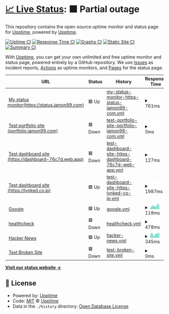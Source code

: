 # [📈 Live Status](https://demo.upptime.js.org): <!--live status--> **🟧 Partial outage**

This repository contains the open-source uptime monitor and status page for [Upptime](https://upptime.js.org), powered by [Upptime](https://github.com/upptime/upptime).

[![Uptime CI](https://github.com/upptime/upptime/workflows/Uptime%20CI/badge.svg)](https://github.com/upptime/upptime/actions?query=workflow%3A%22Uptime+CI%22)
[![Response Time CI](https://github.com/upptime/upptime/workflows/Response%20Time%20CI/badge.svg)](https://github.com/upptime/upptime/actions?query=workflow%3A%22Response+Time+CI%22)
[![Graphs CI](https://github.com/upptime/upptime/workflows/Graphs%20CI/badge.svg)](https://github.com/upptime/upptime/actions?query=workflow%3A%22Graphs+CI%22)
[![Static Site CI](https://github.com/upptime/upptime/workflows/Static%20Site%20CI/badge.svg)](https://github.com/upptime/upptime/actions?query=workflow%3A%22Static+Site+CI%22)
[![Summary CI](https://github.com/upptime/upptime/workflows/Summary%20CI/badge.svg)](https://github.com/upptime/upptime/actions?query=workflow%3A%22Summary+CI%22)

With [Upptime](https://upptime.js.org), you can get your own unlimited and free uptime monitor and status page, powered entirely by a GitHub repository. We use [Issues](https://github.com/upptime/upptime/issues) as incident reports, [Actions](https://github.com/upptime/upptime/actions) as uptime monitors, and [Pages](https://demo.upptime.js.org) for the status page.

<!--start: status pages-->
<!-- This summary is generated by Upptime (https://github.com/upptime/upptime) -->
<!-- Do not edit this manually, your changes will be overwritten -->
<!-- prettier-ignore -->
| URL | Status | History | Response Time | Uptime |
| --- | ------ | ------- | ------------- | ------ |
| <img alt="" src="https://icons.duckduckgo.com/ip3/status.iamon99.com.ico" height="13"> [My status monitor(https://status.iamon99.com)](https://status.iamon99.com) | 🟩 Up | [my-status-monitor-https-status-iamon99-com.yml](https://github.com/louiscklaw/upptime-playlist/commits/HEAD/history/my-status-monitor-https-status-iamon99-com.yml) | <details><summary><img alt="Response time graph" src="./graphs/my-status-monitor-https-status-iamon99-com/response-time-week.png" height="20"> 761ms</summary><br><a href="https://upptime.github.io/upptime/history/my-status-monitor-https-status-iamon99-com"><img alt="Response time 956" src="https://img.shields.io/endpoint?url=https%3A%2F%2Fraw.githubusercontent.com%2Flouiscklaw%2Fupptime-playlist%2FHEAD%2Fapi%2Fmy-status-monitor-https-status-iamon99-com%2Fresponse-time.json"></a><br><a href="https://upptime.github.io/upptime/history/my-status-monitor-https-status-iamon99-com"><img alt="24-hour response time 801" src="https://img.shields.io/endpoint?url=https%3A%2F%2Fraw.githubusercontent.com%2Flouiscklaw%2Fupptime-playlist%2FHEAD%2Fapi%2Fmy-status-monitor-https-status-iamon99-com%2Fresponse-time-day.json"></a><br><a href="https://upptime.github.io/upptime/history/my-status-monitor-https-status-iamon99-com"><img alt="7-day response time 761" src="https://img.shields.io/endpoint?url=https%3A%2F%2Fraw.githubusercontent.com%2Flouiscklaw%2Fupptime-playlist%2FHEAD%2Fapi%2Fmy-status-monitor-https-status-iamon99-com%2Fresponse-time-week.json"></a><br><a href="https://upptime.github.io/upptime/history/my-status-monitor-https-status-iamon99-com"><img alt="30-day response time 788" src="https://img.shields.io/endpoint?url=https%3A%2F%2Fraw.githubusercontent.com%2Flouiscklaw%2Fupptime-playlist%2FHEAD%2Fapi%2Fmy-status-monitor-https-status-iamon99-com%2Fresponse-time-month.json"></a><br><a href="https://upptime.github.io/upptime/history/my-status-monitor-https-status-iamon99-com"><img alt="1-year response time 919" src="https://img.shields.io/endpoint?url=https%3A%2F%2Fraw.githubusercontent.com%2Flouiscklaw%2Fupptime-playlist%2FHEAD%2Fapi%2Fmy-status-monitor-https-status-iamon99-com%2Fresponse-time-year.json"></a></details> | <details><summary><a href="https://upptime.github.io/upptime/history/my-status-monitor-https-status-iamon99-com">100.00%</a></summary><a href="https://upptime.github.io/upptime/history/my-status-monitor-https-status-iamon99-com"><img alt="All-time uptime 100.00%" src="https://img.shields.io/endpoint?url=https%3A%2F%2Fraw.githubusercontent.com%2Flouiscklaw%2Fupptime-playlist%2FHEAD%2Fapi%2Fmy-status-monitor-https-status-iamon99-com%2Fuptime.json"></a><br><a href="https://upptime.github.io/upptime/history/my-status-monitor-https-status-iamon99-com"><img alt="24-hour uptime 100.00%" src="https://img.shields.io/endpoint?url=https%3A%2F%2Fraw.githubusercontent.com%2Flouiscklaw%2Fupptime-playlist%2FHEAD%2Fapi%2Fmy-status-monitor-https-status-iamon99-com%2Fuptime-day.json"></a><br><a href="https://upptime.github.io/upptime/history/my-status-monitor-https-status-iamon99-com"><img alt="7-day uptime 100.00%" src="https://img.shields.io/endpoint?url=https%3A%2F%2Fraw.githubusercontent.com%2Flouiscklaw%2Fupptime-playlist%2FHEAD%2Fapi%2Fmy-status-monitor-https-status-iamon99-com%2Fuptime-week.json"></a><br><a href="https://upptime.github.io/upptime/history/my-status-monitor-https-status-iamon99-com"><img alt="30-day uptime 100.00%" src="https://img.shields.io/endpoint?url=https%3A%2F%2Fraw.githubusercontent.com%2Flouiscklaw%2Fupptime-playlist%2FHEAD%2Fapi%2Fmy-status-monitor-https-status-iamon99-com%2Fuptime-month.json"></a><br><a href="https://upptime.github.io/upptime/history/my-status-monitor-https-status-iamon99-com"><img alt="1-year uptime 100.00%" src="https://img.shields.io/endpoint?url=https%3A%2F%2Fraw.githubusercontent.com%2Flouiscklaw%2Fupptime-playlist%2FHEAD%2Fapi%2Fmy-status-monitor-https-status-iamon99-com%2Fuptime-year.json"></a></details>
| <img alt="" src="https://icons.duckduckgo.com/ip3/portfolio.iamon99.com.ico" height="13"> [Test portfolio site (portfolio.iamon99.com)](https://portfolio.iamon99.com) | 🟥 Down | [test-portfolio-site-portfolio-iamon99-com.yml](https://github.com/louiscklaw/upptime-playlist/commits/HEAD/history/test-portfolio-site-portfolio-iamon99-com.yml) | <details><summary><img alt="Response time graph" src="./graphs/test-portfolio-site-portfolio-iamon99-com/response-time-week.png" height="20"> 0ms</summary><br><a href="https://upptime.github.io/upptime/history/test-portfolio-site-portfolio-iamon99-com"><img alt="Response time 1955" src="https://img.shields.io/endpoint?url=https%3A%2F%2Fraw.githubusercontent.com%2Flouiscklaw%2Fupptime-playlist%2FHEAD%2Fapi%2Ftest-portfolio-site-portfolio-iamon99-com%2Fresponse-time.json"></a><br><a href="https://upptime.github.io/upptime/history/test-portfolio-site-portfolio-iamon99-com"><img alt="24-hour response time 0" src="https://img.shields.io/endpoint?url=https%3A%2F%2Fraw.githubusercontent.com%2Flouiscklaw%2Fupptime-playlist%2FHEAD%2Fapi%2Ftest-portfolio-site-portfolio-iamon99-com%2Fresponse-time-day.json"></a><br><a href="https://upptime.github.io/upptime/history/test-portfolio-site-portfolio-iamon99-com"><img alt="7-day response time 0" src="https://img.shields.io/endpoint?url=https%3A%2F%2Fraw.githubusercontent.com%2Flouiscklaw%2Fupptime-playlist%2FHEAD%2Fapi%2Ftest-portfolio-site-portfolio-iamon99-com%2Fresponse-time-week.json"></a><br><a href="https://upptime.github.io/upptime/history/test-portfolio-site-portfolio-iamon99-com"><img alt="30-day response time 0" src="https://img.shields.io/endpoint?url=https%3A%2F%2Fraw.githubusercontent.com%2Flouiscklaw%2Fupptime-playlist%2FHEAD%2Fapi%2Ftest-portfolio-site-portfolio-iamon99-com%2Fresponse-time-month.json"></a><br><a href="https://upptime.github.io/upptime/history/test-portfolio-site-portfolio-iamon99-com"><img alt="1-year response time 0" src="https://img.shields.io/endpoint?url=https%3A%2F%2Fraw.githubusercontent.com%2Flouiscklaw%2Fupptime-playlist%2FHEAD%2Fapi%2Ftest-portfolio-site-portfolio-iamon99-com%2Fresponse-time-year.json"></a></details> | <details><summary><a href="https://upptime.github.io/upptime/history/test-portfolio-site-portfolio-iamon99-com">100.00%</a></summary><a href="https://upptime.github.io/upptime/history/test-portfolio-site-portfolio-iamon99-com"><img alt="All-time uptime 100.00%" src="https://img.shields.io/endpoint?url=https%3A%2F%2Fraw.githubusercontent.com%2Flouiscklaw%2Fupptime-playlist%2FHEAD%2Fapi%2Ftest-portfolio-site-portfolio-iamon99-com%2Fuptime.json"></a><br><a href="https://upptime.github.io/upptime/history/test-portfolio-site-portfolio-iamon99-com"><img alt="24-hour uptime 100.00%" src="https://img.shields.io/endpoint?url=https%3A%2F%2Fraw.githubusercontent.com%2Flouiscklaw%2Fupptime-playlist%2FHEAD%2Fapi%2Ftest-portfolio-site-portfolio-iamon99-com%2Fuptime-day.json"></a><br><a href="https://upptime.github.io/upptime/history/test-portfolio-site-portfolio-iamon99-com"><img alt="7-day uptime 100.00%" src="https://img.shields.io/endpoint?url=https%3A%2F%2Fraw.githubusercontent.com%2Flouiscklaw%2Fupptime-playlist%2FHEAD%2Fapi%2Ftest-portfolio-site-portfolio-iamon99-com%2Fuptime-week.json"></a><br><a href="https://upptime.github.io/upptime/history/test-portfolio-site-portfolio-iamon99-com"><img alt="30-day uptime 100.00%" src="https://img.shields.io/endpoint?url=https%3A%2F%2Fraw.githubusercontent.com%2Flouiscklaw%2Fupptime-playlist%2FHEAD%2Fapi%2Ftest-portfolio-site-portfolio-iamon99-com%2Fuptime-month.json"></a><br><a href="https://upptime.github.io/upptime/history/test-portfolio-site-portfolio-iamon99-com"><img alt="1-year uptime 100.00%" src="https://img.shields.io/endpoint?url=https%3A%2F%2Fraw.githubusercontent.com%2Flouiscklaw%2Fupptime-playlist%2FHEAD%2Fapi%2Ftest-portfolio-site-portfolio-iamon99-com%2Fuptime-year.json"></a></details>
| <img alt="" src="https://icons.duckduckgo.com/ip3/dashboard-76c7d.web.app.ico" height="13"> [Test dashboard site (https://dashboard-76c7d.web.app)](https://dashboard-76c7d.web.app) | 🟥 Down | [test-dashboard-site-https-dashboard-76c7d-web-app.yml](https://github.com/louiscklaw/upptime-playlist/commits/HEAD/history/test-dashboard-site-https-dashboard-76c7d-web-app.yml) | <details><summary><img alt="Response time graph" src="./graphs/test-dashboard-site-https-dashboard-76c7d-web-app/response-time-week.png" height="20"> 127ms</summary><br><a href="https://upptime.github.io/upptime/history/test-dashboard-site-https-dashboard-76c7d-web-app"><img alt="Response time 94" src="https://img.shields.io/endpoint?url=https%3A%2F%2Fraw.githubusercontent.com%2Flouiscklaw%2Fupptime-playlist%2FHEAD%2Fapi%2Ftest-dashboard-site-https-dashboard-76c7d-web-app%2Fresponse-time.json"></a><br><a href="https://upptime.github.io/upptime/history/test-dashboard-site-https-dashboard-76c7d-web-app"><img alt="24-hour response time 167" src="https://img.shields.io/endpoint?url=https%3A%2F%2Fraw.githubusercontent.com%2Flouiscklaw%2Fupptime-playlist%2FHEAD%2Fapi%2Ftest-dashboard-site-https-dashboard-76c7d-web-app%2Fresponse-time-day.json"></a><br><a href="https://upptime.github.io/upptime/history/test-dashboard-site-https-dashboard-76c7d-web-app"><img alt="7-day response time 127" src="https://img.shields.io/endpoint?url=https%3A%2F%2Fraw.githubusercontent.com%2Flouiscklaw%2Fupptime-playlist%2FHEAD%2Fapi%2Ftest-dashboard-site-https-dashboard-76c7d-web-app%2Fresponse-time-week.json"></a><br><a href="https://upptime.github.io/upptime/history/test-dashboard-site-https-dashboard-76c7d-web-app"><img alt="30-day response time 108" src="https://img.shields.io/endpoint?url=https%3A%2F%2Fraw.githubusercontent.com%2Flouiscklaw%2Fupptime-playlist%2FHEAD%2Fapi%2Ftest-dashboard-site-https-dashboard-76c7d-web-app%2Fresponse-time-month.json"></a><br><a href="https://upptime.github.io/upptime/history/test-dashboard-site-https-dashboard-76c7d-web-app"><img alt="1-year response time 91" src="https://img.shields.io/endpoint?url=https%3A%2F%2Fraw.githubusercontent.com%2Flouiscklaw%2Fupptime-playlist%2FHEAD%2Fapi%2Ftest-dashboard-site-https-dashboard-76c7d-web-app%2Fresponse-time-year.json"></a></details> | <details><summary><a href="https://upptime.github.io/upptime/history/test-dashboard-site-https-dashboard-76c7d-web-app">100.00%</a></summary><a href="https://upptime.github.io/upptime/history/test-dashboard-site-https-dashboard-76c7d-web-app"><img alt="All-time uptime 100.00%" src="https://img.shields.io/endpoint?url=https%3A%2F%2Fraw.githubusercontent.com%2Flouiscklaw%2Fupptime-playlist%2FHEAD%2Fapi%2Ftest-dashboard-site-https-dashboard-76c7d-web-app%2Fuptime.json"></a><br><a href="https://upptime.github.io/upptime/history/test-dashboard-site-https-dashboard-76c7d-web-app"><img alt="24-hour uptime 100.00%" src="https://img.shields.io/endpoint?url=https%3A%2F%2Fraw.githubusercontent.com%2Flouiscklaw%2Fupptime-playlist%2FHEAD%2Fapi%2Ftest-dashboard-site-https-dashboard-76c7d-web-app%2Fuptime-day.json"></a><br><a href="https://upptime.github.io/upptime/history/test-dashboard-site-https-dashboard-76c7d-web-app"><img alt="7-day uptime 100.00%" src="https://img.shields.io/endpoint?url=https%3A%2F%2Fraw.githubusercontent.com%2Flouiscklaw%2Fupptime-playlist%2FHEAD%2Fapi%2Ftest-dashboard-site-https-dashboard-76c7d-web-app%2Fuptime-week.json"></a><br><a href="https://upptime.github.io/upptime/history/test-dashboard-site-https-dashboard-76c7d-web-app"><img alt="30-day uptime 100.00%" src="https://img.shields.io/endpoint?url=https%3A%2F%2Fraw.githubusercontent.com%2Flouiscklaw%2Fupptime-playlist%2FHEAD%2Fapi%2Ftest-dashboard-site-https-dashboard-76c7d-web-app%2Fuptime-month.json"></a><br><a href="https://upptime.github.io/upptime/history/test-dashboard-site-https-dashboard-76c7d-web-app"><img alt="1-year uptime 100.00%" src="https://img.shields.io/endpoint?url=https%3A%2F%2Fraw.githubusercontent.com%2Flouiscklaw%2Fupptime-playlist%2FHEAD%2Fapi%2Ftest-dashboard-site-https-dashboard-76c7d-web-app%2Fuptime-year.json"></a></details>
| <img alt="" src="https://icons.duckduckgo.com/ip3/lynked.co.jp.ico" height="13"> [Test dashboard site (https://lynked.co.jp)](https://lynked.co.jp) | 🟩 Up | [test-dashboard-site-https-lynked-co-jp.yml](https://github.com/louiscklaw/upptime-playlist/commits/HEAD/history/test-dashboard-site-https-lynked-co-jp.yml) | <details><summary><img alt="Response time graph" src="./graphs/test-dashboard-site-https-lynked-co-jp/response-time-week.png" height="20"> 1987ms</summary><br><a href="https://upptime.github.io/upptime/history/test-dashboard-site-https-lynked-co-jp"><img alt="Response time 2038" src="https://img.shields.io/endpoint?url=https%3A%2F%2Fraw.githubusercontent.com%2Flouiscklaw%2Fupptime-playlist%2FHEAD%2Fapi%2Ftest-dashboard-site-https-lynked-co-jp%2Fresponse-time.json"></a><br><a href="https://upptime.github.io/upptime/history/test-dashboard-site-https-lynked-co-jp"><img alt="24-hour response time 2614" src="https://img.shields.io/endpoint?url=https%3A%2F%2Fraw.githubusercontent.com%2Flouiscklaw%2Fupptime-playlist%2FHEAD%2Fapi%2Ftest-dashboard-site-https-lynked-co-jp%2Fresponse-time-day.json"></a><br><a href="https://upptime.github.io/upptime/history/test-dashboard-site-https-lynked-co-jp"><img alt="7-day response time 1987" src="https://img.shields.io/endpoint?url=https%3A%2F%2Fraw.githubusercontent.com%2Flouiscklaw%2Fupptime-playlist%2FHEAD%2Fapi%2Ftest-dashboard-site-https-lynked-co-jp%2Fresponse-time-week.json"></a><br><a href="https://upptime.github.io/upptime/history/test-dashboard-site-https-lynked-co-jp"><img alt="30-day response time 1960" src="https://img.shields.io/endpoint?url=https%3A%2F%2Fraw.githubusercontent.com%2Flouiscklaw%2Fupptime-playlist%2FHEAD%2Fapi%2Ftest-dashboard-site-https-lynked-co-jp%2Fresponse-time-month.json"></a><br><a href="https://upptime.github.io/upptime/history/test-dashboard-site-https-lynked-co-jp"><img alt="1-year response time 2071" src="https://img.shields.io/endpoint?url=https%3A%2F%2Fraw.githubusercontent.com%2Flouiscklaw%2Fupptime-playlist%2FHEAD%2Fapi%2Ftest-dashboard-site-https-lynked-co-jp%2Fresponse-time-year.json"></a></details> | <details><summary><a href="https://upptime.github.io/upptime/history/test-dashboard-site-https-lynked-co-jp">100.00%</a></summary><a href="https://upptime.github.io/upptime/history/test-dashboard-site-https-lynked-co-jp"><img alt="All-time uptime 100.00%" src="https://img.shields.io/endpoint?url=https%3A%2F%2Fraw.githubusercontent.com%2Flouiscklaw%2Fupptime-playlist%2FHEAD%2Fapi%2Ftest-dashboard-site-https-lynked-co-jp%2Fuptime.json"></a><br><a href="https://upptime.github.io/upptime/history/test-dashboard-site-https-lynked-co-jp"><img alt="24-hour uptime 100.00%" src="https://img.shields.io/endpoint?url=https%3A%2F%2Fraw.githubusercontent.com%2Flouiscklaw%2Fupptime-playlist%2FHEAD%2Fapi%2Ftest-dashboard-site-https-lynked-co-jp%2Fuptime-day.json"></a><br><a href="https://upptime.github.io/upptime/history/test-dashboard-site-https-lynked-co-jp"><img alt="7-day uptime 100.00%" src="https://img.shields.io/endpoint?url=https%3A%2F%2Fraw.githubusercontent.com%2Flouiscklaw%2Fupptime-playlist%2FHEAD%2Fapi%2Ftest-dashboard-site-https-lynked-co-jp%2Fuptime-week.json"></a><br><a href="https://upptime.github.io/upptime/history/test-dashboard-site-https-lynked-co-jp"><img alt="30-day uptime 100.00%" src="https://img.shields.io/endpoint?url=https%3A%2F%2Fraw.githubusercontent.com%2Flouiscklaw%2Fupptime-playlist%2FHEAD%2Fapi%2Ftest-dashboard-site-https-lynked-co-jp%2Fuptime-month.json"></a><br><a href="https://upptime.github.io/upptime/history/test-dashboard-site-https-lynked-co-jp"><img alt="1-year uptime 100.00%" src="https://img.shields.io/endpoint?url=https%3A%2F%2Fraw.githubusercontent.com%2Flouiscklaw%2Fupptime-playlist%2FHEAD%2Fapi%2Ftest-dashboard-site-https-lynked-co-jp%2Fuptime-year.json"></a></details>
| <img alt="" src="https://icons.duckduckgo.com/ip3/www.google.com.ico" height="13"> [Google](https://www.google.com) | 🟩 Up | [google.yml](https://github.com/louiscklaw/upptime-playlist/commits/HEAD/history/google.yml) | <details><summary><img alt="Response time graph" src="./graphs/google/response-time-week.png" height="20"> 118ms</summary><br><a href="https://upptime.github.io/upptime/history/google"><img alt="Response time 107" src="https://img.shields.io/endpoint?url=https%3A%2F%2Fraw.githubusercontent.com%2Flouiscklaw%2Fupptime-playlist%2FHEAD%2Fapi%2Fgoogle%2Fresponse-time.json"></a><br><a href="https://upptime.github.io/upptime/history/google"><img alt="24-hour response time 272" src="https://img.shields.io/endpoint?url=https%3A%2F%2Fraw.githubusercontent.com%2Flouiscklaw%2Fupptime-playlist%2FHEAD%2Fapi%2Fgoogle%2Fresponse-time-day.json"></a><br><a href="https://upptime.github.io/upptime/history/google"><img alt="7-day response time 118" src="https://img.shields.io/endpoint?url=https%3A%2F%2Fraw.githubusercontent.com%2Flouiscklaw%2Fupptime-playlist%2FHEAD%2Fapi%2Fgoogle%2Fresponse-time-week.json"></a><br><a href="https://upptime.github.io/upptime/history/google"><img alt="30-day response time 109" src="https://img.shields.io/endpoint?url=https%3A%2F%2Fraw.githubusercontent.com%2Flouiscklaw%2Fupptime-playlist%2FHEAD%2Fapi%2Fgoogle%2Fresponse-time-month.json"></a><br><a href="https://upptime.github.io/upptime/history/google"><img alt="1-year response time 106" src="https://img.shields.io/endpoint?url=https%3A%2F%2Fraw.githubusercontent.com%2Flouiscklaw%2Fupptime-playlist%2FHEAD%2Fapi%2Fgoogle%2Fresponse-time-year.json"></a></details> | <details><summary><a href="https://upptime.github.io/upptime/history/google">100.00%</a></summary><a href="https://upptime.github.io/upptime/history/google"><img alt="All-time uptime 100.00%" src="https://img.shields.io/endpoint?url=https%3A%2F%2Fraw.githubusercontent.com%2Flouiscklaw%2Fupptime-playlist%2FHEAD%2Fapi%2Fgoogle%2Fuptime.json"></a><br><a href="https://upptime.github.io/upptime/history/google"><img alt="24-hour uptime 100.00%" src="https://img.shields.io/endpoint?url=https%3A%2F%2Fraw.githubusercontent.com%2Flouiscklaw%2Fupptime-playlist%2FHEAD%2Fapi%2Fgoogle%2Fuptime-day.json"></a><br><a href="https://upptime.github.io/upptime/history/google"><img alt="7-day uptime 100.00%" src="https://img.shields.io/endpoint?url=https%3A%2F%2Fraw.githubusercontent.com%2Flouiscklaw%2Fupptime-playlist%2FHEAD%2Fapi%2Fgoogle%2Fuptime-week.json"></a><br><a href="https://upptime.github.io/upptime/history/google"><img alt="30-day uptime 100.00%" src="https://img.shields.io/endpoint?url=https%3A%2F%2Fraw.githubusercontent.com%2Flouiscklaw%2Fupptime-playlist%2FHEAD%2Fapi%2Fgoogle%2Fuptime-month.json"></a><br><a href="https://upptime.github.io/upptime/history/google"><img alt="1-year uptime 100.00%" src="https://img.shields.io/endpoint?url=https%3A%2F%2Fraw.githubusercontent.com%2Flouiscklaw%2Fupptime-playlist%2FHEAD%2Fapi%2Fgoogle%2Fuptime-year.json"></a></details>
| <img alt="" src="https://icons.duckduckgo.com/ip3/healthcheck.iamon99.com.ico" height="13"> [healthcheck](http://healthcheck.iamon99.com/ping/e7066192-2650-40e2-a626-be18fb7ee4dd) | 🟥 Down | [healthcheck.yml](https://github.com/louiscklaw/upptime-playlist/commits/HEAD/history/healthcheck.yml) | <details><summary><img alt="Response time graph" src="./graphs/healthcheck/response-time-week.png" height="20"> 478ms</summary><br><a href="https://upptime.github.io/upptime/history/healthcheck"><img alt="Response time 903" src="https://img.shields.io/endpoint?url=https%3A%2F%2Fraw.githubusercontent.com%2Flouiscklaw%2Fupptime-playlist%2FHEAD%2Fapi%2Fhealthcheck%2Fresponse-time.json"></a><br><a href="https://upptime.github.io/upptime/history/healthcheck"><img alt="24-hour response time 476" src="https://img.shields.io/endpoint?url=https%3A%2F%2Fraw.githubusercontent.com%2Flouiscklaw%2Fupptime-playlist%2FHEAD%2Fapi%2Fhealthcheck%2Fresponse-time-day.json"></a><br><a href="https://upptime.github.io/upptime/history/healthcheck"><img alt="7-day response time 478" src="https://img.shields.io/endpoint?url=https%3A%2F%2Fraw.githubusercontent.com%2Flouiscklaw%2Fupptime-playlist%2FHEAD%2Fapi%2Fhealthcheck%2Fresponse-time-week.json"></a><br><a href="https://upptime.github.io/upptime/history/healthcheck"><img alt="30-day response time 509" src="https://img.shields.io/endpoint?url=https%3A%2F%2Fraw.githubusercontent.com%2Flouiscklaw%2Fupptime-playlist%2FHEAD%2Fapi%2Fhealthcheck%2Fresponse-time-month.json"></a><br><a href="https://upptime.github.io/upptime/history/healthcheck"><img alt="1-year response time 683" src="https://img.shields.io/endpoint?url=https%3A%2F%2Fraw.githubusercontent.com%2Flouiscklaw%2Fupptime-playlist%2FHEAD%2Fapi%2Fhealthcheck%2Fresponse-time-year.json"></a></details> | <details><summary><a href="https://upptime.github.io/upptime/history/healthcheck">100.00%</a></summary><a href="https://upptime.github.io/upptime/history/healthcheck"><img alt="All-time uptime 100.00%" src="https://img.shields.io/endpoint?url=https%3A%2F%2Fraw.githubusercontent.com%2Flouiscklaw%2Fupptime-playlist%2FHEAD%2Fapi%2Fhealthcheck%2Fuptime.json"></a><br><a href="https://upptime.github.io/upptime/history/healthcheck"><img alt="24-hour uptime 100.00%" src="https://img.shields.io/endpoint?url=https%3A%2F%2Fraw.githubusercontent.com%2Flouiscklaw%2Fupptime-playlist%2FHEAD%2Fapi%2Fhealthcheck%2Fuptime-day.json"></a><br><a href="https://upptime.github.io/upptime/history/healthcheck"><img alt="7-day uptime 100.00%" src="https://img.shields.io/endpoint?url=https%3A%2F%2Fraw.githubusercontent.com%2Flouiscklaw%2Fupptime-playlist%2FHEAD%2Fapi%2Fhealthcheck%2Fuptime-week.json"></a><br><a href="https://upptime.github.io/upptime/history/healthcheck"><img alt="30-day uptime 100.00%" src="https://img.shields.io/endpoint?url=https%3A%2F%2Fraw.githubusercontent.com%2Flouiscklaw%2Fupptime-playlist%2FHEAD%2Fapi%2Fhealthcheck%2Fuptime-month.json"></a><br><a href="https://upptime.github.io/upptime/history/healthcheck"><img alt="1-year uptime 100.00%" src="https://img.shields.io/endpoint?url=https%3A%2F%2Fraw.githubusercontent.com%2Flouiscklaw%2Fupptime-playlist%2FHEAD%2Fapi%2Fhealthcheck%2Fuptime-year.json"></a></details>
| <img alt="" src="https://icons.duckduckgo.com/ip3/news.ycombinator.com.ico" height="13"> [Hacker News](https://news.ycombinator.com) | 🟩 Up | [hacker-news.yml](https://github.com/louiscklaw/upptime-playlist/commits/HEAD/history/hacker-news.yml) | <details><summary><img alt="Response time graph" src="./graphs/hacker-news/response-time-week.png" height="20"> 345ms</summary><br><a href="https://upptime.github.io/upptime/history/hacker-news"><img alt="Response time 370" src="https://img.shields.io/endpoint?url=https%3A%2F%2Fraw.githubusercontent.com%2Flouiscklaw%2Fupptime-playlist%2FHEAD%2Fapi%2Fhacker-news%2Fresponse-time.json"></a><br><a href="https://upptime.github.io/upptime/history/hacker-news"><img alt="24-hour response time 359" src="https://img.shields.io/endpoint?url=https%3A%2F%2Fraw.githubusercontent.com%2Flouiscklaw%2Fupptime-playlist%2FHEAD%2Fapi%2Fhacker-news%2Fresponse-time-day.json"></a><br><a href="https://upptime.github.io/upptime/history/hacker-news"><img alt="7-day response time 345" src="https://img.shields.io/endpoint?url=https%3A%2F%2Fraw.githubusercontent.com%2Flouiscklaw%2Fupptime-playlist%2FHEAD%2Fapi%2Fhacker-news%2Fresponse-time-week.json"></a><br><a href="https://upptime.github.io/upptime/history/hacker-news"><img alt="30-day response time 337" src="https://img.shields.io/endpoint?url=https%3A%2F%2Fraw.githubusercontent.com%2Flouiscklaw%2Fupptime-playlist%2FHEAD%2Fapi%2Fhacker-news%2Fresponse-time-month.json"></a><br><a href="https://upptime.github.io/upptime/history/hacker-news"><img alt="1-year response time 399" src="https://img.shields.io/endpoint?url=https%3A%2F%2Fraw.githubusercontent.com%2Flouiscklaw%2Fupptime-playlist%2FHEAD%2Fapi%2Fhacker-news%2Fresponse-time-year.json"></a></details> | <details><summary><a href="https://upptime.github.io/upptime/history/hacker-news">100.00%</a></summary><a href="https://upptime.github.io/upptime/history/hacker-news"><img alt="All-time uptime 100.00%" src="https://img.shields.io/endpoint?url=https%3A%2F%2Fraw.githubusercontent.com%2Flouiscklaw%2Fupptime-playlist%2FHEAD%2Fapi%2Fhacker-news%2Fuptime.json"></a><br><a href="https://upptime.github.io/upptime/history/hacker-news"><img alt="24-hour uptime 100.00%" src="https://img.shields.io/endpoint?url=https%3A%2F%2Fraw.githubusercontent.com%2Flouiscklaw%2Fupptime-playlist%2FHEAD%2Fapi%2Fhacker-news%2Fuptime-day.json"></a><br><a href="https://upptime.github.io/upptime/history/hacker-news"><img alt="7-day uptime 100.00%" src="https://img.shields.io/endpoint?url=https%3A%2F%2Fraw.githubusercontent.com%2Flouiscklaw%2Fupptime-playlist%2FHEAD%2Fapi%2Fhacker-news%2Fuptime-week.json"></a><br><a href="https://upptime.github.io/upptime/history/hacker-news"><img alt="30-day uptime 100.00%" src="https://img.shields.io/endpoint?url=https%3A%2F%2Fraw.githubusercontent.com%2Flouiscklaw%2Fupptime-playlist%2FHEAD%2Fapi%2Fhacker-news%2Fuptime-month.json"></a><br><a href="https://upptime.github.io/upptime/history/hacker-news"><img alt="1-year uptime 100.00%" src="https://img.shields.io/endpoint?url=https%3A%2F%2Fraw.githubusercontent.com%2Flouiscklaw%2Fupptime-playlist%2FHEAD%2Fapi%2Fhacker-news%2Fuptime-year.json"></a></details>
| <img alt="" src="https://icons.duckduckgo.com/ip3/thissitedoesnotexist.koj.co.ico" height="13"> [Test Broken Site](https://thissitedoesnotexist.koj.co) | 🟥 Down | [test-broken-site.yml](https://github.com/louiscklaw/upptime-playlist/commits/HEAD/history/test-broken-site.yml) | <details><summary><img alt="Response time graph" src="./graphs/test-broken-site/response-time-week.png" height="20"> 0ms</summary><br><a href="https://upptime.github.io/upptime/history/test-broken-site"><img alt="Response time 0" src="https://img.shields.io/endpoint?url=https%3A%2F%2Fraw.githubusercontent.com%2Flouiscklaw%2Fupptime-playlist%2FHEAD%2Fapi%2Ftest-broken-site%2Fresponse-time.json"></a><br><a href="https://upptime.github.io/upptime/history/test-broken-site"><img alt="24-hour response time 0" src="https://img.shields.io/endpoint?url=https%3A%2F%2Fraw.githubusercontent.com%2Flouiscklaw%2Fupptime-playlist%2FHEAD%2Fapi%2Ftest-broken-site%2Fresponse-time-day.json"></a><br><a href="https://upptime.github.io/upptime/history/test-broken-site"><img alt="7-day response time 0" src="https://img.shields.io/endpoint?url=https%3A%2F%2Fraw.githubusercontent.com%2Flouiscklaw%2Fupptime-playlist%2FHEAD%2Fapi%2Ftest-broken-site%2Fresponse-time-week.json"></a><br><a href="https://upptime.github.io/upptime/history/test-broken-site"><img alt="30-day response time 0" src="https://img.shields.io/endpoint?url=https%3A%2F%2Fraw.githubusercontent.com%2Flouiscklaw%2Fupptime-playlist%2FHEAD%2Fapi%2Ftest-broken-site%2Fresponse-time-month.json"></a><br><a href="https://upptime.github.io/upptime/history/test-broken-site"><img alt="1-year response time 0" src="https://img.shields.io/endpoint?url=https%3A%2F%2Fraw.githubusercontent.com%2Flouiscklaw%2Fupptime-playlist%2FHEAD%2Fapi%2Ftest-broken-site%2Fresponse-time-year.json"></a></details> | <details><summary><a href="https://upptime.github.io/upptime/history/test-broken-site">100.00%</a></summary><a href="https://upptime.github.io/upptime/history/test-broken-site"><img alt="All-time uptime 100.00%" src="https://img.shields.io/endpoint?url=https%3A%2F%2Fraw.githubusercontent.com%2Flouiscklaw%2Fupptime-playlist%2FHEAD%2Fapi%2Ftest-broken-site%2Fuptime.json"></a><br><a href="https://upptime.github.io/upptime/history/test-broken-site"><img alt="24-hour uptime 100.00%" src="https://img.shields.io/endpoint?url=https%3A%2F%2Fraw.githubusercontent.com%2Flouiscklaw%2Fupptime-playlist%2FHEAD%2Fapi%2Ftest-broken-site%2Fuptime-day.json"></a><br><a href="https://upptime.github.io/upptime/history/test-broken-site"><img alt="7-day uptime 100.00%" src="https://img.shields.io/endpoint?url=https%3A%2F%2Fraw.githubusercontent.com%2Flouiscklaw%2Fupptime-playlist%2FHEAD%2Fapi%2Ftest-broken-site%2Fuptime-week.json"></a><br><a href="https://upptime.github.io/upptime/history/test-broken-site"><img alt="30-day uptime 100.00%" src="https://img.shields.io/endpoint?url=https%3A%2F%2Fraw.githubusercontent.com%2Flouiscklaw%2Fupptime-playlist%2FHEAD%2Fapi%2Ftest-broken-site%2Fuptime-month.json"></a><br><a href="https://upptime.github.io/upptime/history/test-broken-site"><img alt="1-year uptime 100.00%" src="https://img.shields.io/endpoint?url=https%3A%2F%2Fraw.githubusercontent.com%2Flouiscklaw%2Fupptime-playlist%2FHEAD%2Fapi%2Ftest-broken-site%2Fuptime-year.json"></a></details>

<!--end: status pages-->

[**Visit our status website →**](https://demo.upptime.js.org)

## 📄 License

- Powered by: [Upptime](https://github.com/upptime/upptime)
- Code: [MIT](./LICENSE) © [Upptime](https://upptime.js.org)
- Data in the `./history` directory: [Open Database License](https://opendatacommons.org/licenses/odbl/1-0/)
